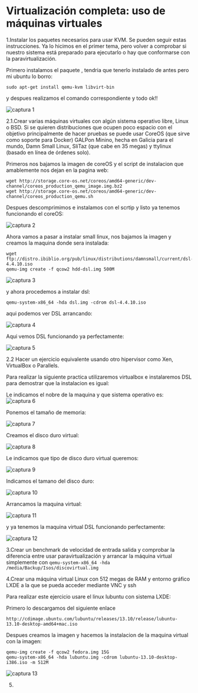 Virtualización completa: uso de máquinas virtuales
==========================================================================================================================

1.Instalar los paquetes necesarios para usar KVM. Se pueden seguir estas instrucciones. Ya lo hicimos en el primer tema, pero volver a comprobar si nuestro sistema está preparado para ejecutarlo o hay que conformarse con la paravirtualización.

Primero instalamos el paquete , tendria que tenerlo instalado de antes pero mi ubuntu lo borro:

```
sudo apt-get install qemu-kvm libvirt-bin
```

y despues realizamos el comando correspondiente y todo ok!!

![captura 1](https://dl.dropbox.com/s/hislbyoop3847oz/kvm.png)

2.1.Crear varias máquinas virtuales con algún sistema operativo libre, Linux o BSD. Si se quieren distribuciones que ocupen poco espacio con el objetivo principalmente de hacer pruebas se puede usar CoreOS (que sirve como soporte para Docker) GALPon Minino, hecha en Galicia para el mundo, Damn Small Linux, SliTaz (que cabe en 35 megas) y ttylinux (basado en línea de órdenes solo).

Primeros nos bajamos la imagen de coreOS y el script de instalacion que amablemente nos dejan en la pagina web:
```
wget http://storage.core-os.net/coreos/amd64-generic/dev-channel/coreos_production_qemu_image.img.bz2
wget http://storage.core-os.net/coreos/amd64-generic/dev-channel/coreos_production_qemu.sh
```

Despues descomprimimos e instalamos con el scrtip y listo ya tenemos funcionando el coreOS:

![captura 2](https://dl.dropbox.com/s/obj7y9igdb9o8h6/coreos.png)

Ahora vamos a pasar a instalar small linux, nos bajamos la imagen y creamos la maquina donde sera instalada:
```
wget ftp://distro.ibiblio.org/pub/linux/distributions/damnsmall/current/dsl-4.4.10.iso
qemu-img create -f qcow2 hdd-dsl.img 500M
```
![captura 3](https://dl.dropbox.com/s/71mtqazclfven5r/dsl.png)

y ahora procedemos a instalar dsl:
```
qemu-system-x86_64 -hda dsl.img -cdrom dsl-4.4.10.iso

```
aqui podemos ver DSL arrancando:

![captura 4](https://dl.dropbox.com/s/jfyvp1fihqo4emd/dsl-arranque.png)

Aqui vemos DSL funcionando ya perfectamente:

![captura 5](https://dl.dropbox.com/s/aywb3hbrtd7509k/dsl-funcionando.png)


2.2 Hacer un ejercicio equivalente usando otro hipervisor como Xen, VirtualBox o Parallels.

Para realizar la siguiente practica utilizaremos virtualbox e instalaremos DSL para demostrar que la instalacion es igual:

Le indicamos el nobre de la maquina y que sistema operativo es:
![captura 6](https://dl.dropbox.com/s/rj91458cto7pe6k/virtualbox1.png)

Ponemos el tamaño de memoria:

![captura 7](https://dl.dropbox.com/s/vue7dcrwer7lyzn/virtualbox2.png)

Creamos el disco duro virtual:

![captura 8](https://dl.dropbox.com/s/ubvltecjm9mjxq6/virtualbox3.png)

Le indicamos que tipo de disco duro virtual queremos:

![captura 9](https://dl.dropbox.com/s/5hge8d59nrhzr93/virtualbox4.png)

Indicamos el tamano del disco duro:

![captura 10](https://dl.dropbox.com/s/iy1ah3eptdzr8xc/virtualbox5.png)

Arrancamos la maquina virtual:

![captura 11](https://dl.dropbox.com/s/n45mt6a5iexaj7f/virtualbo7.png)

y ya tenemos la maquina virtual DSL funcionando perfectamente:

![captura 12](https://dl.dropbox.com/s/gteld9ts4t7vtwa/virtualbox8.png)

3.Crear un benchmark de velocidad de entrada salida y comprobar la diferencia entre usar paravirtualización y arrancar la máquina virtual simplemente con ```qemu-system-x86_64 -hda /media/Backup/Isos/discovirtual.img```






4.Crear una máquina virtual Linux con 512 megas de RAM y entorno gráfico LXDE a la que se pueda acceder mediante VNC y ssh

Para realizar este ejercicio usare el linux lubuntu con sistema LXDE:

Primero lo descargamos del siguiente enlace

```
http://cdimage.ubuntu.com/lubuntu/releases/13.10/release/lubuntu-13.10-desktop-amd64+mac.iso
```
Despues creamos la imagen y hacemos la instalacion de la maquina virtual con la imagen:
```
qemu-img create -f qcow2 fedora.img 15G
qemu-system-x86_64 -hda lubuntu.img -cdrom lubuntu-13.10-desktop-i386.iso -m 512M
```
![captura 13](https://dl.dropbox.com/s/db7l1myk1bw6dvg/lubuntu1.png)



5.
